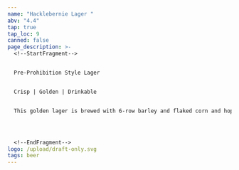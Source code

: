 ```yaml
---
name: "Hacklebernie Lager "
abv: "4.4"
tap: true
tap_loc: 9
canned: false
page_description: >-
  <!--StartFragment-->


  Pre-Prohibition Style Lager


  Crisp | Golden | Drinkable 


  This golden lager is brewed with 6-row barley and flaked corn and hopped with Cascade hops and single decocted. It is lagered for over 3 weeks. It is a very crisp and refreshing beer.




  <!--EndFragment-->
logo: /upload/draft-only.svg
tags: beer
---
```

